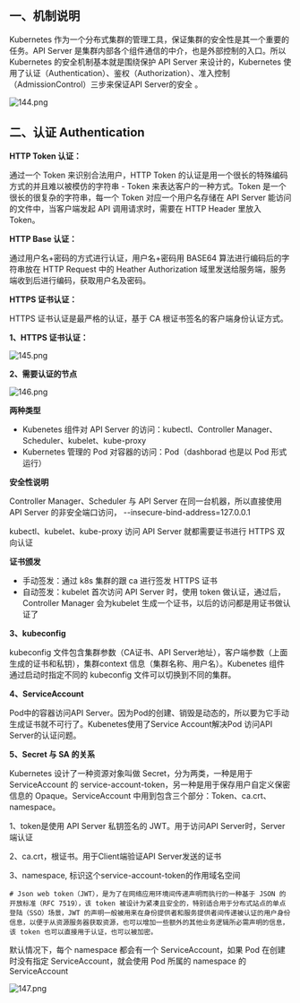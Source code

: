 ## 一、机制说明

 Kubernetes 作为一个分布式集群的管理工具，保证集群的安全性是其一个重要的任务。API Server 是集群内部各个组件通信的中介，也是外部控制的入口。所以 Kubernetes 的安全机制基本就是围绕保护 API Server 来设计的，Kubernetes 使用了认证（Authentication）、鉴权（Authorization）、准入控制（AdmissionControl）三步来保证API Server的安全 。

![144.png](https://www.zutuanxue.com:8000/static/media/images/2020/10/10/1602333731707.png)

## 二、认证 Authentication

**HTTP Token 认证：**

通过一个 Token 来识别合法用户，HTTP Token 的认证是用一个很长的特殊编码方式的并且难以被模仿的字符串 - Token 来表达客户的一种方式。Token 是一个很长的很复杂的字符串，每一个 Token 对应一个用户名存储在 API Server 能访问的文件中，当客户端发起 API 调用请求时，需要在 HTTP Header 里放入 Token。

**HTTP Base 认证：**

通过用户名+密码的方式进行认证，用户名+密码用 BASE64 算法进行编码后的字符串放在 HTTP Request 中的 Heather Authorization 域里发送给服务端，服务端收到后进行编码，获取用户名及密码。

**HTTPS 证书认证：**

HTTPS 证书认证是最严格的认证，基于 CA 根证书签名的客户端身份认证方式。

**1、HTTPS 证书认证：**

![145.png](https://www.zutuanxue.com:8000/static/media/images/2020/10/10/1602333745001.png)

**2、需要认证的节点**

![146.png](https://www.zutuanxue.com:8000/static/media/images/2020/10/10/1602333752242.png)

**两种类型**

- Kubenetes 组件对 API Server 的访问：kubectl、Controller Manager、Scheduler、kubelet、kube-proxy
- Kubernetes 管理的 Pod 对容器的访问：Pod（dashborad 也是以 Pod 形式运行）

**安全性说明**

Controller Manager、Scheduler 与 API Server 在同一台机器，所以直接使用 API Server 的非安全端口访问， --insecure-bind-address=127.0.0.1

kubectl、kubelet、kube-proxy 访问 API Server 就都需要证书进行 HTTPS 双向认证

**证书颁发**

- 手动签发：通过 k8s 集群的跟 ca 进行签发 HTTPS 证书
- 自动签发：kubelet 首次访问 API Server 时，使用 token 做认证，通过后，Controller Manager 会为kubelet 生成一个证书，以后的访问都是用证书做认证了

**3、kubeconfig**

kubeconfig 文件包含集群参数（CA证书、API Server地址），客户端参数（上面生成的证书和私钥），集群context 信息（集群名称、用户名）。Kubenetes 组件通过启动时指定不同的 kubeconfig 文件可以切换到不同的集群。

**4、ServiceAccount**

Pod中的容器访问API Server。因为Pod的创建、销毁是动态的，所以要为它手动生成证书就不可行了。Kubenetes使用了Service Account解决Pod 访问API Server的认证问题。

**5、Secret 与 SA 的关系**

Kubernetes 设计了一种资源对象叫做 Secret，分为两类，一种是用于 ServiceAccount 的 service-account-token，另一种是用于保存用户自定义保密信息的 Opaque。ServiceAccount 中用到包含三个部分：Token、ca.crt、namespace。

1、token是使用 API Server 私钥签名的 JWT。用于访问API Server时，Server端认证

2、ca.crt，根证书。用于Client端验证API Server发送的证书

3、namespace, 标识这个service-account-token的作用域名空间

```
# Json web token（JWT），是为了在网络应用环境间传递声明而执行的一种基于 JSON 的开放标准（RFC 7519），该 token 被设计为紧凑且安全的，特别适合用于分布式站点的单点登陆（SSO）场景，JWT 的声明一般被用来在身份提供者和服务提供者间传递被认证的用户身份信息，以便于从资源服务器获取资源，也可以增加一些额外的其他业务逻辑所必需声明的信息，该 token 也可以直接用于认证，也可以被加密。
```

默认情况下，每个 namespace 都会有一个 ServiceAccount，如果 Pod 在创建时没有指定 ServiceAccount，就会使用 Pod 所属的 namespace 的 ServiceAccount

![147.png](https://www.zutuanxue.com:8000/static/media/images/2020/10/10/1602333792724.png)